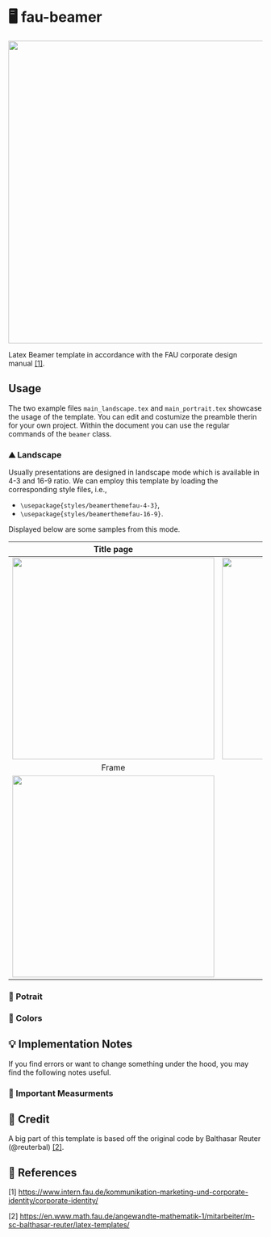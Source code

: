 # 🖥️ fau-beamer

<img src="https://user-images.githubusercontent.com/44805883/120507652-49dc1380-c3c7-11eb-9ae0-661f8fcb95c9.png" width="600">

Latex Beamer template in accordance with the FAU corporate design manual [[1]](#1).

## Usage
The two example files ```main_landscape.tex``` and ```main_portrait.tex``` showcase the usage of the template. 
You can edit and costumize the preamble therin for your own project. Within the document you can use 
the regular commands of the ```beamer``` class.
### ⛰️ Landscape
Usually presentations are designed in landscape mode which is available in 4-3 and 16-9 ratio. We can employ this 
template by loading the corresponding style files, i.e.,

* ```\usepackage{styles/beamerthemefau-4-3}```,
* ```\usepackage{styles/beamerthemefau-16-9}```.

Displayed below are some samples from this mode.

Title page | Section page
:-------------------------:|:-------------------------:
<img src="https://user-images.githubusercontent.com/44805883/120496638-04671880-c3be-11eb-88cf-540f4f82bd71.png" width="400"> | <img src="https://user-images.githubusercontent.com/44805883/120496028-83a81c80-c3bd-11eb-9737-df6cc79760a9.png" width="400">
Frame | 
<img src="https://user-images.githubusercontent.com/44805883/120497228-848d7e00-c3be-11eb-808b-8a3ffb92ee63.png" width="400"> |

### 🎴 Potrait
### 🎨 Colors

## 💡 Implementation Notes
If you find errors or want to change something under the hood, you may find the following notes useful.
### 📏 Important Measurments


## 🍺 Credit
A big part of this template is based off the original code by Balthasar Reuter (@reuterbal) [[2]](#2).

## 🔖 References
<a id="1">[1]</a> https://www.intern.fau.de/kommunikation-marketing-und-corporate-identity/corporate-identity/

<a id="2">[2]</a> https://en.www.math.fau.de/angewandte-mathematik-1/mitarbeiter/m-sc-balthasar-reuter/latex-templates/
